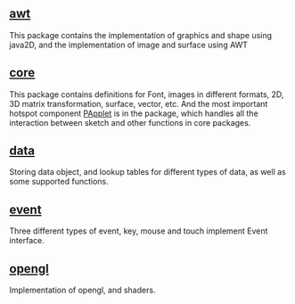 

## [awt](./awt)
This package contains the implementation of graphics and shape using java2D, and the implementation of image and surface using AWT

## [core](./core)
This package contains definitions for Font, images in different formats, 2D, 3D matrix transformation, surface, vector, etc. 
And the most important hotspot component [PApplet](./core/PApplet.java) is in the package, which handles all the interaction between sketch and other functions in core packages.

## [data](./data)
Storing data object, and lookup tables for different types of data, as well as some supported functions.

## [event](./event)
Three different types of event, key, mouse and touch implement Event interface.

## [opengl](./opengl)
Implementation of opengl, and shaders.
